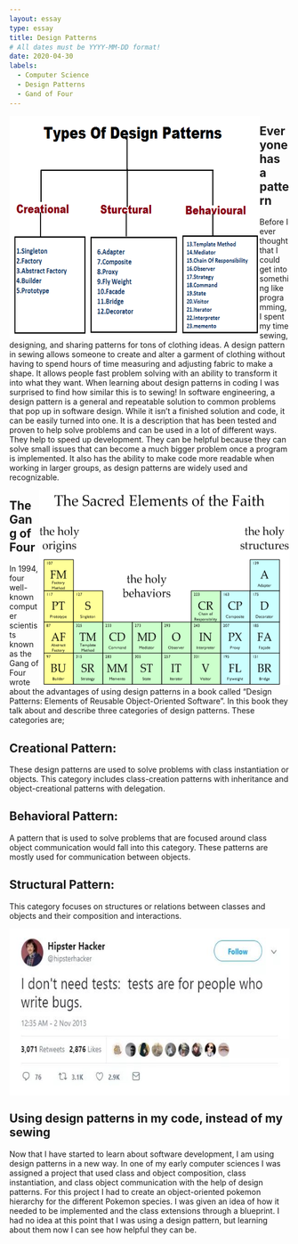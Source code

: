```yaml
---
layout: essay
type: essay
title: Design Patterns
# All dates must be YYYY-MM-DD format!
date: 2020-04-30
labels:
  - Computer Science
  - Design Patterns
  - Gand of Four
---
```


<img class="ui image" align="left" height="400" width="450" src="../images/Java-Design-Patterns.png">

## Everyone has a pattern
Before I ever thought that I could get into something like programming, I spent my time sewing, designing, and sharing patterns for tons of clothing ideas. A design pattern in sewing allows someone to create and alter a garment of clothing without having to spend hours of time measuring and adjusting fabric to make a shape. It allows people fast problem solving with an ability to transform it into what they want. When learning about design patterns in coding I was surprised to find how similar this is to sewing! In software engineering, a design pattern is a general and repeatable solution to common problems that pop up in software design. While it isn’t a finished solution and code, it can be easily turned into one. It is a description that has been tested and proven to help solve problems and can be used in a lot of different ways. They help to speed up development. They can be helpful because they can solve small issues that can become a much bigger problem once a program is implemented. It also has the ability to make code more readable when working in larger groups, as design patterns are widely used and recognizable. 

<img class="ui image" align="right" height="350" width="450" src="../images/unnamed.png">

## The Gang of Four

In 1994, four well-known computer scientists known as the Gang of Four wrote about the advantages of using design patterns in a book called “Design Patterns: Elements of Reusable Object-Oriented Software”. In this book they talk about and describe three categories of design patterns. These categories are;

## Creational Pattern: 
These design patterns are used to solve problems with class instantiation or objects. This category includes class-creation patterns with inheritance and object-creational patterns with delegation.

## Behavioral Pattern: 
A pattern that is used to solve problems that are focused around class object communication would fall into this category. These patterns are mostly used for communication between objects. 

## Structural Pattern: 
This category focuses on structures or relations between classes and objects and their composition and interactions.

<img class="ui image" align="center" height="300" width="620" src="../images/r_1681353_fwhKD.jpg">

## Using design patterns in my code, instead of my sewing

Now that I have started to learn about software development, I am using design patterns in a new way. In one of my early computer sciences I was assigned a project that used class and object composition, class instantiation, and class object communication with the help of design patterns. For this project I had to create an object-oriented pokemon hierarchy for the different Pokemon species. I was given an idea of how it needed to be implemented and the class extensions through a blueprint. I had no idea at this point that I was using a design pattern, but learning about them now I can see how helpful they can be. 
